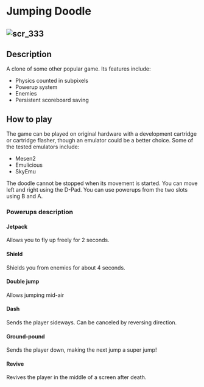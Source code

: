 # Jumping Doodle
![scr_333](https://github.com/MateuszPietrzak/GB-ASM-Game/assets/60319969/a27b08e6-7760-4c6a-b6b4-37fa5f73c088)
---
## Description
A clone of some other popular game.
Its features include:
- Physics counted in subpixels
- Powerup system
- Enemies
- Persistent scoreboard saving
## How to play
The game can be played on original hardware with a development cartridge or cartridge flasher, though an emulator could be a better choice.
Some of the tested emulators include:
- Mesen2
- Emulicious
- SkyEmu

The doodle cannot be stopped when its movement is started.
You can move left and right using the D-Pad.
You can use powerups from the two slots using B and A.

### Powerups description
#### Jetpack
Allows you to fly up freely for 2 seconds.
#### Shield
Shields you from enemies for about 4 seconds.
#### Double jump
Allows jumping mid-air
#### Dash
Sends the player sideways. Can be canceled by reversing direction.
#### Ground-pound
Sends the player down, making the next jump a super jump!
#### Revive
Revives the player in the middle of a screen after death.
